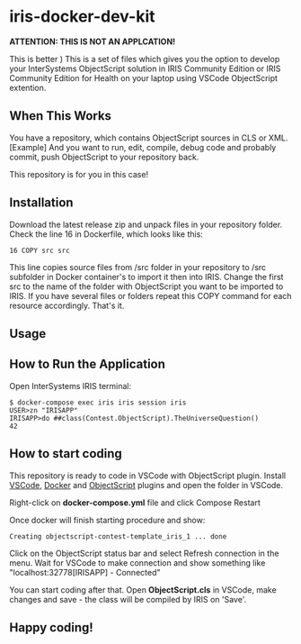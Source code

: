 # iris-docker-dev-kit

**ATTENTION: THIS IS NOT AN APPLCATION!**

This is better )
This is a set of files which gives you the option to develop your InterSystems ObjectScript solution in IRIS Community Edition or IRIS Community Edition for Health on your laptop using VSCode ObjectScript extention.

## When This Works

You have a repository, which contains ObjectScript sources in CLS or XML. [Example]
And you want to run, edit, compile, debug code and probably commit, push ObjectScript to your repository back.

This repository is for you in this case!

## Installation

Download the latest release zip and unpack files in your repository folder.
Check the line 16 in Dockerfile, which looks like this:

```
16 COPY src src
```

This line copies source files from /src folder in your repository to /src subfolder in Docker container's to import it then into IRIS. Change the first src to the name of the folder with ObjectScript you want to be imported to IRIS. If you have several files or folders repeat this COPY command for each resource accordingly.
That's it.

## Usage
## How to Run the Application

Open InterSystems IRIS terminal:

```
$ docker-compose exec iris iris session iris
USER>zn "IRISAPP"
IRISAPP>do ##class(Contest.ObjectScript).TheUniverseQuestion()
42
```
## How to start coding
This repository is ready to code in VSCode with ObjectScript plugin.
Install [VSCode](https://code.visualstudio.com/), [Docker](https://marketplace.visualstudio.com/items?itemName=ms-azuretools.vscode-docker) and [ObjectScript](https://marketplace.visualstudio.com/items?itemName=daimor.vscode-objectscript) plugins and open the folder in VSCode.

Right-click on **docker-compose.yml** file and click Compose Restart

Once docker will finish starting procedure and show:

```
Creating objectscript-contest-template_iris_1 ... done
```

Click on the ObjectScript status bar and select Refresh connection in the menu.
Wait for VSCode to make connection and show something like "localhost:32778[IRISAPP] - Connected"

You can start coding after that. Open **ObjectScript.cls** in VSCode, make changes and save - the class will be compiled by IRIS on 'Save'.

## Happy coding!